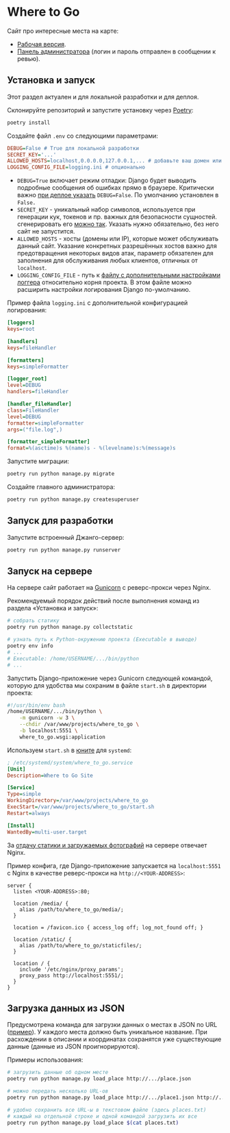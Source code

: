 # Where to Go
Сайт про интересные места на карте:

- [Рабочая версия](http://v1131340.hosted-by-vdsina.ru:5001).
- [Панель администратора](http://v1131340.hosted-by-vdsina.ru:5001/admin) (логин и пароль отправлен в сообщении к ревью).

## Установка и запуск
Этот раздел актуален и для локальной разработки и для деплоя.

Склонируйте репозиторий и запустите установку через [Poetry](https://python-poetry.org):

```sh
poetry install
```

Создайте файл `.env` со следующими параметрами:

```ini
DEBUG=False # True для локальной разработки
SECRET_KEY='...'
ALLOWED_HOSTS=localhost,0.0.0.0,127.0.0.1,... # добавьте ваш домен или IP
LOGGING_CONFIG_FILE=logging.ini # опционально
```

- `DEBUG=True` включает режим отладки: Django будет выводить подробные сообщения об ошибках прямо в браузере. Критически важно [при деплое указать](https://docs.djangoproject.com/en/4.2/ref/settings/#std:setting-DEBUG) `DEBUG=False`. По умолчанию установлен в `False.`
- `SECRET_KEY` - уникальный набор символов, используется при генерации кук, токенов и пр. важных для безопасности сущностей. сгенерировать его [можно так](https://stackoverflow.com/a/57678930). Указать нужно обязательно, без него сайт не запустится.
- `ALLOWED_HOSTS` - хосты (домены или IP), которые может обслуживать данный сайт. Указание конкретных разрешённых хостов важно для предотвращения некоторых видов атак, параметр обязателен для заполнения для обслуживания любых клиентов, отличных от `localhost`.
- `LOGGING_CONFIG_FILE` - путь к [файлу с дополнительными настройками логгера](https://docs.python.org/3/library/logging.config.html#logging.config.fileConfig) относительно корня проекта. В этом файле можно расширить настройки логирования Django по-умолчанию.

Пример файла `logging.ini` с дополнительной конфигурацией логирования:

```ini
[loggers]
keys=root

[handlers]
keys=fileHandler

[formatters]
keys=simpleFormatter

[logger_root]
level=DEBUG
handlers=fileHandler

[handler_fileHandler]
class=FileHandler
level=DEBUG
formatter=simpleFormatter
args=("file.log",)

[formatter_simpleFormatter]
format=%(asctime)s %(name)s - %(levelname)s:%(message)s
```

Запустите миграции:

```sh
poetry run python manage.py migrate
```

Создайте главного администратора:

```sh
poetry run python manage.py createsuperuser
```

## Запуск для разработки
Запустите встроенный Джанго-сервер:

```sh
poetry run python manage.py runserver
```

## Запуск на сервере
На сервере сайт работает на [Gunicorn](https://gunicorn.org) с реверс-прокси через Nginx.

Рекомендуемый порядок действий после выполнения команд из раздела «Установка и запуск»:

```sh
# собрать статику
poetry run python manage.py collectstatic

# узнать путь к Python-окружению проекта (Executable в выводе)
poetry env info
# ...
# Executable: /home/USERNAME/.../bin/python
# ...
```

Запустить Django-приложение через Gunicorn следующей командой, которую для удобства мы сохраним в файле `start.sh` в директории проекта:

```sh
#!/usr/bin/env bash
/home/USERNAME/.../bin/python \
    -m gunicorn -w 3 \
    --chdir /var/www/projects/where_to_go \
    -b localhost:5551 \
    where_to_go.wsgi:application
```

Используем `start.sh` в [юните](https://dvmn.org/encyclopedia/deploy/systemd/) для `systemd`:

```ini
; /etc/systemd/system/where_to_go.service
[Unit]
Description=Where to Go Site

[Service]
Type=simple
WorkingDirectory=/var/www/projects/where_to_go
ExecStart=/var/www/projects/where_to_go/start.sh
Restart=always

[Install]
WantedBy=multi-user.target
```

За [отдачу статики и загружаемых фотографий](https://dvmn.org/encyclopedia/web-server/deploy-django-nginx-gunicorn/) на сервере отвечает Nginx.

Пример конфига, где Django-приложение запускается на `localhost:5551` с Nginx в качестве реверс-прокси на `http://<YOUR-ADDRESS>`:

```nginx
server {
  listen <YOUR-ADDRESS>:80;

  location /media/ {
    alias /path/to/where_to_go/media/;
  }

  location = /favicon.ico { access_log off; log_not_found off; }

  location /static/ {
    alias /path/to/where_to_go/staticfiles/;
  }

  location / {
    include '/etc/nginx/proxy_params';
    proxy_pass http://localhost:5551/;
  }
}
```

## Загрузка данных из JSON
Предусмотрена команда для загрузки данных о местах в JSON по URL ([пример](https://github.com/devmanorg/where-to-go-places/blob/master/places/Водопад%20Радужный.json)). У каждого места должно быть уникальное название. При расхождении в описании и координатах сохранятся уже существующие данные (данные из JSON проигнорируются).

Примеры использования:

```sh
# загрузить данные об одном месте
poetry run python manage.py load_place http://.../place.json

# можно передать несколько URL-ов
poetry run python manage.py load_place http://.../place1.json http://.../place1.json

# удобно сохранить все URL-ы в текстовом файле (здесь places.txt)
# каждый на отдельной строке и одной командой загрузить их все
poetry run python manage.py load_place $(cat places.txt)
```
